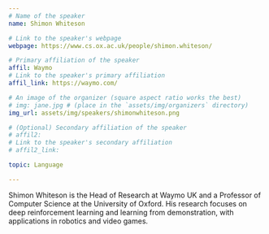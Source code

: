 ```yaml
---
# Name of the speaker
name: Shimon Whiteson

# Link to the speaker's webpage
webpage: https://www.cs.ox.ac.uk/people/shimon.whiteson/

# Primary affiliation of the speaker
affil: Waymo
# Link to the speaker's primary affiliation
affil_link: https://waymo.com/

# An image of the organizer (square aspect ratio works the best)
# img: jane.jpg # (place in the `assets/img/organizers` directory)
img_url: assets/img/speakers/shimonwhiteson.png

# (Optional) Secondary affiliation of the speaker
# affil2:
# Link to the speaker's secondary affiliation
# affil2_link:

topic: Language

---
```


<!-- Whatever you write below will show up as the speaker's bio -->

Shimon Whiteson is the Head of Research at Waymo UK and a Professor of Computer Science at the University of Oxford. His research focuses on deep reinforcement learning and learning from demonstration, with applications in robotics and video games. 
